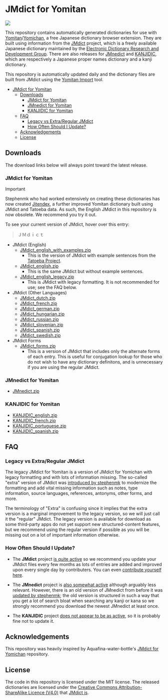 # JMdict for Yomitan

![](https://img.shields.io/github/v/tag/marvnc/jmdict-yomitan?style=for-the-badge&label=Last%20Release)

This repository contains automatically generated dictionaries for use with [Yomitan](https://github.com/themoeway/yomitan)/[Yomichan](https://foosoft.net/projects/yomichan/), a free Japanese dictionary browser extension. They are built using information from the [JMdict](https://www.edrdg.org/wiki/index.php/JMdict-EDICT_Dictionary_Project) project, which is a freely available Japanese dictionary maintained by the [Electronic Dictionary Research and Development Group](http://www.edrdg.org/). There are also releases for [JMnedict](https://www.edrdg.org/enamdict/enamdict_doc.html) and [KANJIDIC](https://www.edrdg.org/wiki/index.php/KANJIDIC_Project), which are respectively a Japanese proper names dictionary and a kanji dictionary.

This repository is automatically updated daily and the dictionary files are built from JMdict using the [Yomitan Import](https://github.com/themoeway/yomitan-import) tool.

- [JMdict for Yomitan](#jmdict-for-yomitan)
  - [Downloads](#downloads)
    - [JMdict for Yomitan](#jmdict-for-yomitan-1)
    - [JMnedict for Yomitan](#jmnedict-for-yomitan)
    - [KANJIDIC for Yomitan](#kanjidic-for-yomitan)
  - [FAQ](#faq)
    - [Legacy vs Extra/Regular JMdict](#legacy-vs-extraregular-jmdict)
    - [How Often Should I Update?](#how-often-should-i-update)
  - [Acknowledgements](#acknowledgements)
  - [License](#license)

## Downloads

The download links below will always point toward the latest release.

### JMdict for Yomitan

> [!IMPORTANT]
> Stephenmk who had worked extensively on creating these dictionaries has now created [Jitendex](https://github.com/stephenmk/Jitendex), a further improved Yomitan dictionary built using JMdict and Tatoeba data. As such, the English JMdict in this repository is now obsolete. We recommend you try it out.

To see your current version of JMdict, hover over this entry:

> ＪＭｄｉｃｔ

- JMdict (English)
  - [JMdict_english_with_examples.zip](https://github.com/MarvNC/jmdict-yomitan/releases/latest/download/JMdict_english_with_examples.zip)
    - This is the version of JMdict with example sentences from the [Tatoeba Project](http://tatoeba.org/home).
  - [JMdict_english.zip](https://github.com/MarvNC/jmdict-yomitan/releases/latest/download/JMdict_english.zip)
    - This is the same JMdict but without example sentences.
  - [JMdict_english_legacy.zip](https://github.com/MarvNC/jmdict-yomitan/releases/latest/download/JMdict_english_legacy.zip)
    - This is JMdict with legacy formatting. It is not recommended for use; see the FAQ below.
- JMdict (Other Languages)
  - [JMdict_dutch.zip](https://github.com/MarvNC/jmdict-yomitan/releases/latest/download/JMdict_dutch.zip)
  - [JMdict_french.zip](https://github.com/MarvNC/jmdict-yomitan/releases/latest/download/JMdict_french.zip)
  - [JMdict_german.zip](https://github.com/MarvNC/jmdict-yomitan/releases/latest/download/JMdict_german.zip)
  - [JMdict_hungarian.zip](https://github.com/MarvNC/jmdict-yomitan/releases/latest/download/JMdict_hungarian.zip)
  - [JMdict_russian.zip](https://github.com/MarvNC/jmdict-yomitan/releases/latest/download/JMdict_russian.zip)
  - [JMdict_slovenian.zip](https://github.com/MarvNC/jmdict-yomitan/releases/latest/download/JMdict_slovenian.zip)
  - [JMdict_spanish.zip](https://github.com/MarvNC/jmdict-yomitan/releases/latest/download/JMdict_spanish.zip)
  - [JMdict_swedish.zip](https://github.com/MarvNC/jmdict-yomitan/releases/latest/download/JMdict_swedish.zip)
- JMdict Forms
  - [JMdict_forms.zip](https://github.com/MarvNC/jmdict-yomitan/releases/latest/download/JMdict_forms.zip)
    - This is a version of JMdict that includes only the alternate forms of each entry. This is useful for conjugation lookup for those who do not wish to have any dictionary definitons, and is unnecessary if you are using the regular JMdict.

### JMnedict for Yomitan

- [JMnedict.zip](https://github.com/MarvNC/jmdict-yomitan/releases/latest/download/JMnedict.zip)

### KANJIDIC for Yomitan

- [KANJIDIC_english.zip](https://github.com/MarvNC/jmdict-yomitan/releases/latest/download/KANJIDIC_english.zip)
- [KANJIDIC_french.zip](https://github.com/MarvNC/jmdict-yomitan/releases/latest/download/KANJIDIC_french.zip)
- [KANJIDIC_portuguese.zip](https://github.com/MarvNC/jmdict-yomitan/releases/latest/download/KANJIDIC_portuguese.zip)
- [KANJIDIC_spanish.zip](https://github.com/MarvNC/jmdict-yomitan/releases/latest/download/KANJIDIC_spanish.zip)

## FAQ

### Legacy vs Extra/Regular JMdict

The legacy JMdict for Yomitan is a version of JMdict for Yomichan with legacy formatting and with lots of information missing. The so-called "extra" version of JMdict was [introduced by stephenmk](https://github.com/FooSoft/yomichan-import/pull/40) to modernize the formatting and add vital missing information such as notes, type information, source languages, references, antonyms, other forms, and more.

The terminology of "Extra" is confusing since it implies that the extra version is a marginal improvement to the legacy version, so we will just call it the "regular" JMdict. The legacy version is available for download as some third-party apps do not yet support new structured-content features, but we recommend using the regular version if possible as you will be missing out on a lot of important information otherwise.

### How Often Should I Update?

- The **JMdict** project [is quite active](https://www.edrdg.org/jmwsgi/updates.py?svc=jmdict&i=1) so we recommend you update your JMdict files every few months as lots of entries are added and improved upon every single day by contributers. You can even [contribute yourself here](https://www.edrdg.org/jmwsgi/edhelpq.py?svc=jmdict&sid=).

- The **JMnedict** project is [also somewhat active](https://www.edrdg.org/jmwsgi/updates.py?svc=jmdict&i=1) although arguably less relevant. However, there is an old version of JMnedict from before it was [updated by stephenmk](https://github.com/FooSoft/yomichan-import/pull/41); the old version is structured in such a way that you get a lot of search bloat when searching any kanji or kana so we strongly recommend you download the newest JMnedict at least once.

- The **KANJIDIC** project [does not appear to be as active](https://www.edrdg.org/wiki/index.php/KANJIDIC_Project), so it is probably fine not to update it.

## Acknowledgements

This repository was heavily inspired by Aquafina-water-bottle's [JMdict for Yomichan](https://github.com/Aquafina-water-bottle/jmdict-english-yomichan) repository.

## License

The code in this repository is licensed under the MIT license. The released dictionaries are licensed under the [Creative Commons Attribution-ShareAlike Licence (V4.0)](https://creativecommons.org/licenses/by-sa/4.0/) that [JMdict is](https://www.edrdg.org/edrdg/licence.html).
